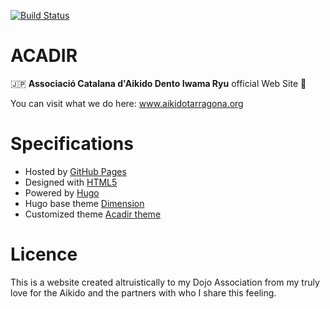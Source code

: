 [![Build Status](https://travis-ci.org/maguri/acadir.svg?branch=master)](https://travis-ci.org/maguri/acadir)
# ACADIR
🇯🇵 **Associació Catalana d'Aikido Dento Iwama Ryu** official Web Site 🎋

You can visit what we do here: www.aikidotarragona.org

# Specifications
- Hosted by [GitHub Pages](https://pages.github.com/)
- Designed with [HTML5](https://html5up.net)
- Powered by [Hugo](https://gohugo.io/)
- Hugo base theme [Dimension](https://themes.gohugo.io/dimension/)
- Customized theme [Acadir theme](https://github.com/maguri/acadir-theme)

# Licence
This is a website created altruistically to my Dojo Association from my truly love for the Aikido and the partners with who I share this feeling.
